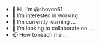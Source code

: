 - 👋 Hi, I’m @shovon61
- 👀 I’m interested in working
- 🌱 I’m currently learning ...
- 💞️ I’m looking to collaborate on ...
- 📫 How to reach me ...

<!---
shovon61/shovon61 is a ✨ special ✨ repository because its `README.md` (this file) appears on your GitHub profile.
You can click the Preview link to take a look at your changes.
--->
